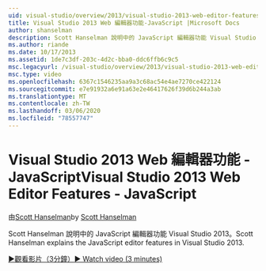 ```yaml
---
uid: visual-studio/overview/2013/visual-studio-2013-web-editor-features-javascript
title: Visual Studio 2013 Web 編輯器功能-JavaScript |Microsoft Docs
author: shanselman
description: Scott Hanselman 說明中的 JavaScript 編輯器功能 Visual Studio 2013。
ms.author: riande
ms.date: 10/17/2013
ms.assetid: 1de7c3df-203c-4d2c-bba0-ddc6ffb6c9c5
msc.legacyurl: /visual-studio/overview/2013/visual-studio-2013-web-editor-features-javascript
msc.type: video
ms.openlocfilehash: 6367c1546235aa9a3c68ac54e4ae7270ce422124
ms.sourcegitcommit: e7e91932a6e91a63e2e46417626f39d6b244a3ab
ms.translationtype: MT
ms.contentlocale: zh-TW
ms.lasthandoff: 03/06/2020
ms.locfileid: "78557747"
---
```

# <a name="visual-studio-2013-web-editor-features---javascript"></a><span data-ttu-id="9a51c-103">Visual Studio 2013 Web 編輯器功能 - JavaScript</span><span class="sxs-lookup"><span data-stu-id="9a51c-103">Visual Studio 2013 Web Editor Features - JavaScript</span></span>

<span data-ttu-id="9a51c-104">由[Scott Hanselman](https://github.com/shanselman)</span><span class="sxs-lookup"><span data-stu-id="9a51c-104">by [Scott Hanselman](https://github.com/shanselman)</span></span>

<span data-ttu-id="9a51c-105">Scott Hanselman 說明中的 JavaScript 編輯器功能 Visual Studio 2013。</span><span class="sxs-lookup"><span data-stu-id="9a51c-105">Scott Hanselman explains the JavaScript editor features in Visual Studio 2013.</span></span>

[<span data-ttu-id="9a51c-106">&#9654;觀看影片（3分鐘）</span><span class="sxs-lookup"><span data-stu-id="9a51c-106">&#9654; Watch video (3 minutes)</span></span>](https://channel9.msdn.com/Blogs/ASP-NET-Site-Videos/visual-studio-2013-web-editor-features-javascript)
